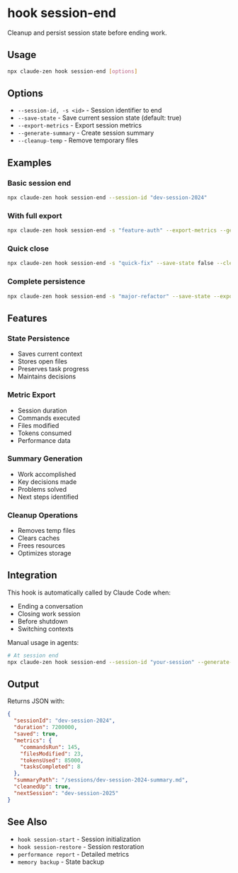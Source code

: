# hook session-end

Cleanup and persist session state before ending work.

## Usage

```bash
npx claude-zen hook session-end [options]
```

## Options

- `--session-id, -s <id>` - Session identifier to end
- `--save-state` - Save current session state (default: true)
- `--export-metrics` - Export session metrics
- `--generate-summary` - Create session summary
- `--cleanup-temp` - Remove temporary files

## Examples

### Basic session end

```bash
npx claude-zen hook session-end --session-id "dev-session-2024"
```

### With full export

```bash
npx claude-zen hook session-end -s "feature-auth" --export-metrics --generate-summary
```

### Quick close

```bash
npx claude-zen hook session-end -s "quick-fix" --save-state false --cleanup-temp
```

### Complete persistence

```bash
npx claude-zen hook session-end -s "major-refactor" --save-state --export-metrics --generate-summary
```

## Features

### State Persistence

- Saves current context
- Stores open files
- Preserves task progress
- Maintains decisions

### Metric Export

- Session duration
- Commands executed
- Files modified
- Tokens consumed
- Performance data

### Summary Generation

- Work accomplished
- Key decisions made
- Problems solved
- Next steps identified

### Cleanup Operations

- Removes temp files
- Clears caches
- Frees resources
- Optimizes storage

## Integration

This hook is automatically called by Claude Code when:

- Ending a conversation
- Closing work session
- Before shutdown
- Switching contexts

Manual usage in agents:

```bash
# At session end
npx claude-zen hook session-end --session-id "your-session" --generate-summary
```

## Output

Returns JSON with:

```json
{
  "sessionId": "dev-session-2024",
  "duration": 7200000,
  "saved": true,
  "metrics": {
    "commandsRun": 145,
    "filesModified": 23,
    "tokensUsed": 85000,
    "tasksCompleted": 8
  },
  "summaryPath": "/sessions/dev-session-2024-summary.md",
  "cleanedUp": true,
  "nextSession": "dev-session-2025"
}
```

## See Also

- `hook session-start` - Session initialization
- `hook session-restore` - Session restoration
- `performance report` - Detailed metrics
- `memory backup` - State backup
